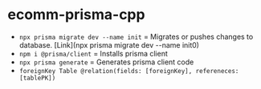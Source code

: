 # ecomm-prisma-cpp

- `npx prisma migrate dev --name init` = Migrates or pushes changes to database. [Link](npx prisma migrate dev --name init0)
- `npm i @prisma/client` = Installs prisma client
- `npx prisma generate` = Generates prisma client code
- `foreignKey Table @relation(fields: [foreignKey], refereneces: [tablePK])`
